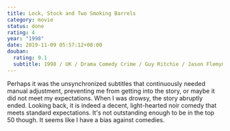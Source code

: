 ```yaml
---
title: Lock, Stock and Two Smoking Barrels
category: movie
status: done
rating: 4
year: "1998"
date: 2019-11-09 05:57:12+08:00
douban:
  rating: 9.1
  subtitle: 1998 / UK / Drama Comedy Crime / Guy Ritchie / Jason Flemyng Dexter Fletcher
---
```


Perhaps it was the unsynchronized subtitles that continuously needed manual adjustment, preventing me from getting into the story, or maybe it did not meet my expectations. When I was drowsy, the story abruptly ended. Looking back, it is indeed a decent, light-hearted noir comedy that meets standard expectations. It's not outstanding enough to be in the top 50 though. It seems like I have a bias against comedies.
